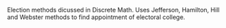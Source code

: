 Election methods dicussed in Discrete Math. Uses Jefferson, Hamilton, Hill and Webster methods to find appointment of electoral college. 

